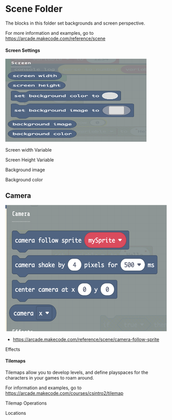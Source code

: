 # Scene Folder

The blocks in this folder set backgrounds and screen perspective.  
  
For more information and examples, go to
<https://arcade.makecode.com/reference/scene>

#### Screen Settings

<img src="./images/media/image54.png"
style="width:4.59409in;height:2.69317in"
alt="A screenshot of a chat Description automatically generated" />

Screen width Variable

Screen Height Variable

Background image

Background color

## Camera

<img src="./images/media/image55.png"
style="width:5.80556in;height:4.09722in"
alt="A screenshot of a chat Description automatically generated" />

-   <https://arcade.makecode.com/reference/scene/camera-follow-sprite>

Effects

#### Tilemaps

Tilemaps allow you to develop levels, and define playspaces for the
characters in your games to roam around.

For information and examples, go to
<https://arcade.makecode.com/courses/csintro2/tilemap>

Tilemap Operations

Locations